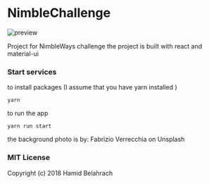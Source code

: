 # NimbleChallenge

![preview](https://rawgit.com/hbelahrach/NimbleChallenge/master/src/assets/images/projectGif.gif)

Project for NimbleWays challenge
the project is built with react and material-ui

### Start services
to install packages (I assume that you have yarn installed ) 
```
yarn
```
to run the app
```
yarn run start
```
the background photo is by: Fabrizio Verrecchia on Unsplash
### MIT License
Copyright (c) 2018 Hamid Belahrach
